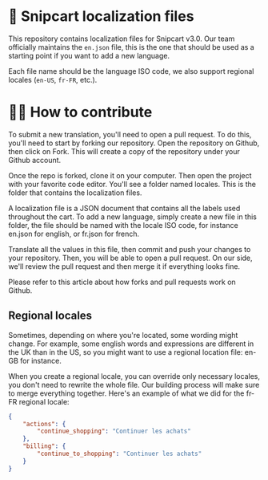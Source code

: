 # 🧾 Snipcart localization files

This repository contains localization files for Snipcart v3.0. Our team officially maintains the `en.json` file, this is the one that should be used as a starting point if you want to add a new language.

Each file name should be the language ISO code, we also support regional locales (`en-US`, `fr-FR`, etc.).

# 👷‍♀️ How to contribute 

To submit a new translation, you'll need to open a pull request. To do this, you'll need to start by forking our repository. Open the repository on Github, then click on Fork. This will create a copy of the repository under your Github account.

Once the repo is forked, clone it on your computer. Then open the project with your favorite code editor. You'll see a folder named locales. This is the folder that contains the localization files.

A localization file is a JSON document that contains all the labels used throughout the cart. To add a new language, simply create a new file in this folder, the file should be named with the locale ISO code, for instance en.json for english, or fr.json for french.

Translate all the values in this file, then commit and push your changes to your repository. Then, you will be able to open a pull request. On our side, we'll review the pull request and then merge it if everything looks fine.

Please refer to this article about how forks and pull requests work on Github.

## Regional locales
Sometimes, depending on where you're located, some wording might change. For example, some english words and expressions are different in the UK than in the US, so you might want to use a regional location file: en-GB for instance.

When you create a regional locale, you can override only necessary locales, you don't need to rewrite the whole file. Our building process will make sure to merge everything together. Here's an example of what we did for the fr-FR regional locale:

```json
{
    "actions": {
        "continue_shopping": "Continuer les achats"
    },
    "billing": {
        "continue_to_shopping": "Continuer les achats"
    }
}
```
